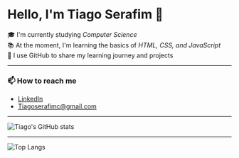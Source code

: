 #  Hello, I'm Tiago Serafim 👋

🎓 I'm currently studying *Computer Science*   
📚 At the moment, I'm learning the basics of *HTML, CSS, and JavaScript*  
🚀 I use GitHub to share my learning journey and projects  

---

### 📫 How to reach me
- [LinkedIn](https://www.linkedin.com/public-profile/settings?lipi=urn%3Ali%3Apage%3Ad_flagship3_profile_self_edit_contact-info%3BYemtIjdcQ06byBD6aSIRoA%3D%3D)
- Tiagoserafimc@gmail.com
  
---

 ![Tiago's GitHub stats](https://github-readme-stats.vercel.app/api?username=Tiagoseraf1m&show_icons=true&theme=radical)
  
  ---
  
 ![Top Langs](https://github-readme-stats.vercel.app/api/top-langs/?username=Tiagoseraf1m&layout=compact&theme=radical)
